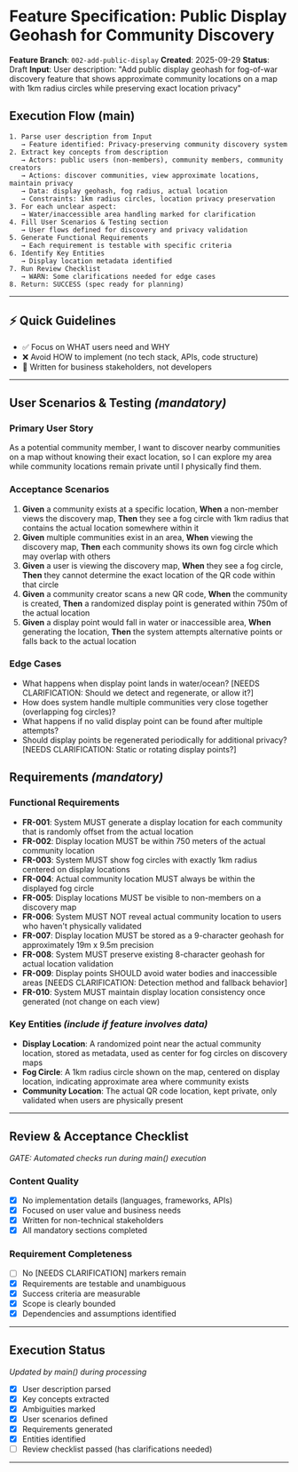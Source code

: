 # Feature Specification: Public Display Geohash for Community Discovery

**Feature Branch**: `002-add-public-display`
**Created**: 2025-09-29
**Status**: Draft
**Input**: User description: "Add public display geohash for fog-of-war discovery feature that shows approximate community locations on a map with 1km radius circles while preserving exact location privacy"

## Execution Flow (main)
```
1. Parse user description from Input
   → Feature identified: Privacy-preserving community discovery system
2. Extract key concepts from description
   → Actors: public users (non-members), community members, community creators
   → Actions: discover communities, view approximate locations, maintain privacy
   → Data: display geohash, fog radius, actual location
   → Constraints: 1km radius circles, location privacy preservation
3. For each unclear aspect:
   → Water/inaccessible area handling marked for clarification
4. Fill User Scenarios & Testing section
   → User flows defined for discovery and privacy validation
5. Generate Functional Requirements
   → Each requirement is testable with specific criteria
6. Identify Key Entities
   → Display location metadata identified
7. Run Review Checklist
   → WARN: Some clarifications needed for edge cases
8. Return: SUCCESS (spec ready for planning)
```

---

## ⚡ Quick Guidelines
- ✅ Focus on WHAT users need and WHY
- ❌ Avoid HOW to implement (no tech stack, APIs, code structure)
- 👥 Written for business stakeholders, not developers

---

## User Scenarios & Testing *(mandatory)*

### Primary User Story
As a potential community member, I want to discover nearby communities on a map without knowing their exact location, so I can explore my area while community locations remain private until I physically find them.

### Acceptance Scenarios
1. **Given** a community exists at a specific location, **When** a non-member views the discovery map, **Then** they see a fog circle with 1km radius that contains the actual location somewhere within it
2. **Given** multiple communities exist in an area, **When** viewing the discovery map, **Then** each community shows its own fog circle which may overlap with others
3. **Given** a user is viewing the discovery map, **When** they see a fog circle, **Then** they cannot determine the exact location of the QR code within that circle
4. **Given** a community creator scans a new QR code, **When** the community is created, **Then** a randomized display point is generated within 750m of the actual location
5. **Given** a display point would fall in water or inaccessible area, **When** generating the location, **Then** the system attempts alternative points or falls back to the actual location

### Edge Cases
- What happens when display point lands in water/ocean? [NEEDS CLARIFICATION: Should we detect and regenerate, or allow it?]
- How does system handle multiple communities very close together (overlapping fog circles)?
- What happens if no valid display point can be found after multiple attempts?
- Should display points be regenerated periodically for additional privacy? [NEEDS CLARIFICATION: Static or rotating display points?]

## Requirements *(mandatory)*

### Functional Requirements
- **FR-001**: System MUST generate a display location for each community that is randomly offset from the actual location
- **FR-002**: Display location MUST be within 750 meters of the actual community location
- **FR-003**: System MUST show fog circles with exactly 1km radius centered on display locations
- **FR-004**: Actual community location MUST always be within the displayed fog circle
- **FR-005**: Display locations MUST be visible to non-members on a discovery map
- **FR-006**: System MUST NOT reveal actual community location to users who haven't physically validated
- **FR-007**: Display location MUST be stored as a 9-character geohash for approximately 19m x 9.5m precision
- **FR-008**: System MUST preserve existing 8-character geohash for actual location validation
- **FR-009**: Display points SHOULD avoid water bodies and inaccessible areas [NEEDS CLARIFICATION: Detection method and fallback behavior]
- **FR-010**: System MUST maintain display location consistency once generated (not change on each view)

### Key Entities *(include if feature involves data)*
- **Display Location**: A randomized point near the actual community location, stored as metadata, used as center for fog circles on discovery maps
- **Fog Circle**: A 1km radius circle shown on the map, centered on display location, indicating approximate area where community exists
- **Community Location**: The actual QR code location, kept private, only validated when users are physically present

---

## Review & Acceptance Checklist
*GATE: Automated checks run during main() execution*

### Content Quality
- [x] No implementation details (languages, frameworks, APIs)
- [x] Focused on user value and business needs
- [x] Written for non-technical stakeholders
- [x] All mandatory sections completed

### Requirement Completeness
- [ ] No [NEEDS CLARIFICATION] markers remain
- [x] Requirements are testable and unambiguous
- [x] Success criteria are measurable
- [x] Scope is clearly bounded
- [x] Dependencies and assumptions identified

---

## Execution Status
*Updated by main() during processing*

- [x] User description parsed
- [x] Key concepts extracted
- [x] Ambiguities marked
- [x] User scenarios defined
- [x] Requirements generated
- [x] Entities identified
- [ ] Review checklist passed (has clarifications needed)

---